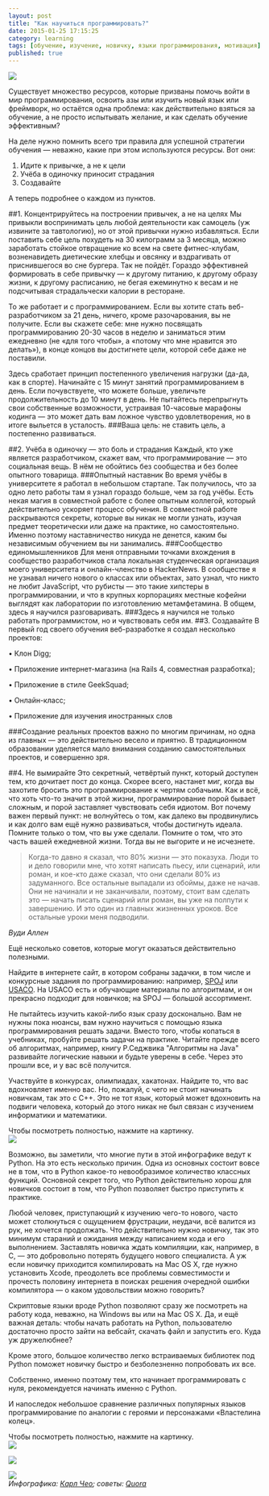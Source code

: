 ```yaml
---
layout: post
title: "Как научиться программировать?"
date: 2015-01-25 17:15:25
category: learning
tags: [обучение, изучение, новичку, языки программирования, мотивация]
published: true
---
```


<img src="http://s48.radikal.ru/i119/1501/ef/a985e2307823.jpg" class="img-responsive"><br>

Существует множество ресурсов, которые призваны помочь войти в мир программирования, освоить азы или изучить новый язык или фреймворк, но остаётся одна проблема: как действительно взяться за обучение, а не просто испытывать желание, и как сделать обучение эффективным? 

На деле нужно помнить всего три правила для успешной стратегии обучения — неважно, какие при этом используются ресурсы. Вот они: 

1.	Идите к привычке, а не к цели
2.	Учёба в одиночку приносит страдания
3.	Создавайте 


А теперь подробнее о каждом из пунктов. 

##1.	Концентрируйтесь на построении привычек, а не на целях
Мы привыкли воспринимать цель любой деятельности как самоцель (уж извините за тавтологию), но от этой привычки нужно избавляться. Если поставить себе цель похудеть на 30 килограмм за 3 месяца, можно заработать стойкое отвращение ко всем на свете фитнес-клубам, возненавидеть диетические хлебцы и овсянку и вздрагивать от приснившегося во сне бургера. Так не пойдёт. Гораздо эффективней формировать в себе привычку — к другому питанию, к другому образу жизни, к другому расписанию, не бегая ежеминутно к весам и не подсчитывая страдальчески калории в ресторане. 

То же работает и с программированием. Если вы хотите стать веб-разработчиком за 21 день, ничего, кроме разочарования, вы не получите. Если вы скажете себе: мне нужно посвящать программированию 20-30 часов в неделю и заниматься этим ежедневно (не «для того чтобы», а «потому что мне нравится это делать»), в конце концов вы достигнете цели, которой себе даже не поставили. 

Здесь сработает принцип постепенного увеличения нагрузки (да-да, как в спорте). Начинайте с 15 минут занятий программированием в день. Если почувствуете, что можете больше, увеличьте продолжительность до 10 минут в день. Не пытайтесь перепрыгнуть свои собственные возможности, устраивая 10-часовые марафоны кодинга — это может дать вам ложное чувство удовлетворения, но в итоге выльется в усталость. 
###Ваша цель: не ставить цель, а постепенно развиваться. 

##2.	Учёба в одиночку — это боль и страдания
Каждый, кто уже является разработчиком, скажет вам, что программирование — это социальная вещь. В нём не обойтись без сообщества и без более опытного товарища. 
###Опытный наставник
Во время учёбы в университете я работал в небольшом стартапе. Так получилось, что за одно лето работы там я узнал гораздо больше, чем за год учёбы. Есть некая магия в совместной работе с более опытным коллегой, который действительно ускоряет процесс обучения. В совместной работе раскрываются секреты, которые вы никак не могли узнать, изучая предмет теоретически или даже на практике, но самостоятельно. Именно поэтому наставничество никуда не денется, каким бы независимым обучением вы ни занимались. 
###Сообщество единомышленников
Для меня отправными точками вхождения в сообщество разработчиков стала локальная студенческая организация моего университета и онлайн-членство в HackerNews. 
В сообществе я не узнавал ничего нового о классах или объектах, зато узнал, что никто не любит JavaScript, что рубисты — это такие хипстеры в программировании, и что в крупных корпорациях местные кофейни выглядят как лаборатории по изготовлению метамфетамина. В общем, здесь я научился разговаривать. 
###Здесь я научился не только работать программистом, но и чувствовать себя им. 
##3.	Создавайте 
В первый год своего обучения веб-разработке я создал несколько проектов:

•	Клон Digg;

•	Приложение интернет-магазина (на Rails 4, совместная разработка);

•	Приложение в стиле GeekSquad;

•	Онлайн-класс; 

•	Приложение для изучения иностранных слов

###Создание реальных проектов важно по многим причинам, но одна из главных — это действительно весело и приятно. 
В традиционном образовании уделяется мало внимания созданию самостоятельных проектов, и совершенно зря. 

##4.	Не вымирайте
Это секретный, четвёртый пункт, который доступен тем, кто дочитает пост до конца. Скорее всего, настанет миг, когда вы захотите бросить это программирование к чертям собачьим. Как и всё, что хоть что-то значит в этой жизни, программирование порой бывает сложным, и порой заставляет чувствовать себя идиотом. Вот почему важен первый пункт: не волнуйтесь о том, как далеко вы продвинулись и как долго вам ещё нужно развиваться, чтобы достигнуть идеала. Помните только о том, что вы уже сделали. Помните о том, что это часть вашей ежедневной жизни. Тогда вы не выгорите и не исчезнете. 


> Когда-то давно я сказал, что 80% жизни — это показуха. Люди то и дело говорили мне, что хотят написать пьесу, или сценарий, или роман, и кое-кто даже сказал, что они сделали 80% из задуманного. Все остальные выпадали из обоймы, даже не начав. Они не начинали и не заканчивали, поэтому, стоит вам сделать это — начать писать сценарий или роман, вы уже на полпути к завершению. И это один из главных жизненных уроков. Все остальные уроки меня подводили.

*Вуди Аллен*

Ещё несколько советов, которые могут оказаться действительно полезными. 

Найдите в интернете сайт, в котором собраны задачки, в том числе и конкурсные задания по программированию: например, [SPOJ](http://www.spoj.com/) или [USACO](http://www.usaco.org/). На USACO есть и обучающие материалы по алгоритмам, и он прекрасно подходит для новичков; на SPOJ — большой ассортимент. 

Не пытайтесь изучить какой-либо язык сразу досконально. Вам не нужны пока нюансы, вам нужно научиться с помощью языка программирования решать задачи. Вместо того, чтобы копаться в учебниках, пробуйте решать задачи на практике. Читайте прежде всего об алгоритмах, например, книгу Р.Седжвика "Алгоритмы на Java" развивайте логические навыки и будьте уверены в себе. Через это прошли все, и у вас всё получится. 

Участвуйте в конкурсах, олимпиадах, хакатонах. Найдите то, что вас вдохновляет именно вас. Но, пожалуй, с чего не стоит начинать новичкам, так это с C++. Это не тот язык, который может вдохновить на подвиги человека, который до этого никак не был связан с изучением информатики и математики. 

Чтобы посмотреть полностью, нажмите на картинку.<br>
<a href="http://i003.radikal.ru/1501/09/3d408cd0e08e.jpg" target="_blank"><img src="http://i003.radikal.ru/1501/09/3d408cd0e08e.jpg " class="img-responsive"></a><br>

Возможно, вы заметили, что многие пути в этой инфографике ведут к Python. На это есть несколько причин. Одна из основных состоит вовсе не в том, что в Python какое-то невообразимое количество классных функций. Основной секрет того, что Python действительно хорош для новичков состоит в том, что Python позволяет быстро приступить к практике. 

Любой человек, приступающий к изучению чего-то нового, часто может столкнуться с ощущением фрустрации, неудачи, всё валится из рук, не хочется продолжать. Что действительно нужно новичку, так это минимум стараний и ожидания между написанием кода и его выполнением. Заставлять новичка ждать компиляции, как, например, в С, — это добровольно потерять будущего нового специалиста. А уж если новичку приходится компилировать на Mac OS X, где нужно установить Xcode, преодолеть все проблемы совместимости и прочесть половину интернета в поисках решения очередной ошибки компилятора — о каком удовольствии можно говорить? 

Скриптовые языки вроде Python позволяют сразу же посмотреть на работу кода, неважно, на Windows вы или на Mac OS X. Да, и ещё важная деталь: чтобы начать работать на Python, пользователю достаточно просто зайти на вебсайт, скачать файл и запустить его. Куда уж дружелюбнее? 

Кроме этого, большое количество легко встраиваемых библиотек под Python поможет новичку быстро и безболезненно попробовать их все. 

Собственно, именно поэтому тем, кто начинает программировать с нуля, рекомендуется начинать именно с Python. 

И напоследок небольшое сравнение различных популярных языков программирование по аналогии с героями и персонажами «Властелина колец». 

Чтобы посмотреть полностью, нажмите на картинку.<br>
<a href="http://s017.radikal.ru/i404/1501/bf/16502647f0b1.jpg" target="_blank"><img src="http://s017.radikal.ru/i404/1501/bf/16502647f0b1.jpg" class="img-responsive" target="_blank"></a><br>

<a href="http://s016.radikal.ru/i335/1501/ec/c479fde63de2.jpg" target="_blank"><img src="http://s016.radikal.ru/i335/1501/ec/c479fde63de2.jpg " class="img-responsive" target="_blank"></a><br>

<a href="http://s017.radikal.ru/i412/1501/45/4e6896a7390c.jpg" target="_blank"><img src="http://s017.radikal.ru/i412/1501/45/4e6896a7390c.jpg " class="img-responsive" target="_blank"></a><br>
*Инфографика: [Карл Чео](http://carlcheo.com/startcoding); советы: [Quora](http://www.quora.com/How-do-I-learn-to-code-1)* 
